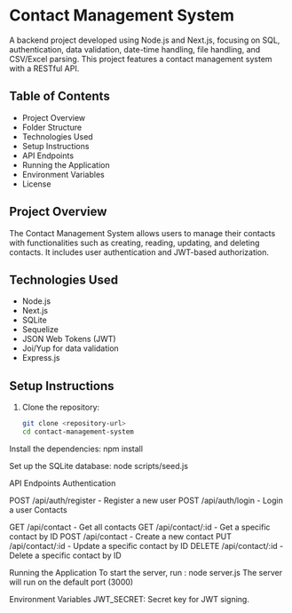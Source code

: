 # Contact Management System

A backend project developed using Node.js and Next.js, focusing on SQL, authentication, data validation, date-time handling, file handling, and CSV/Excel parsing. This project features a contact management system with a RESTful API.

## Table of Contents

- Project Overview
- Folder Structure
- Technologies Used
- Setup Instructions
- API Endpoints
- Running the Application
- Environment Variables
- License

## Project Overview

The Contact Management System allows users to manage their contacts with functionalities such as creating, reading, updating, and deleting contacts. It includes user authentication and JWT-based authorization.

## Technologies Used

- Node.js
- Next.js
- SQLite
- Sequelize
- JSON Web Tokens (JWT)
- Joi/Yup for data validation
- Express.js

## Setup Instructions

1. Clone the repository:
   ```bash
   git clone <repository-url>
   cd contact-management-system
Install the dependencies: npm install


Set up the SQLite database: node scripts/seed.js


API Endpoints
Authentication

POST /api/auth/register - Register a new user
POST /api/auth/login - Login a user
Contacts

GET /api/contact - Get all contacts
GET /api/contact/:id - Get a specific contact by ID
POST /api/contact - Create a new contact
PUT /api/contact/:id - Update a specific contact by ID
DELETE /api/contact/:id - Delete a specific contact by ID


Running the Application
To start the server, run : node server.js 
The server will run on the default port (3000)

Environment Variables
JWT_SECRET: Secret key for JWT signing.

